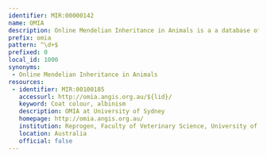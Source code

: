 ```yaml
---
identifier: MIR:00000142
name: OMIA
description: Online Mendelian Inheritance in Animals is a a database of genes, inherited disorders and traits in animal species (other than human and mouse).
prefix: omia
pattern: ^\d+$
prefixed: 0
local_id: 1000
synonyms:
 - Online Mendelian Inheritance in Animals
resources:
 - identifier: MIR:00100185
   accessurl: http://omia.angis.org.au/${lid}/
   keyword: Coat colour, albinism
   description: OMIA at University of Sydney
   homepage: http://omia.angis.org.au/
   institution: Reprogen, Faculty of Veterinary Science, University of Sydney
   location: Australia
   official: false
---
```

